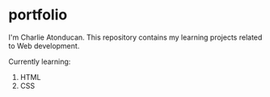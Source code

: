 # portfolio
I'm Charlie Atonducan. 
This repository contains my learning projects related to Web development.

Currently learning:
1. HTML
2. CSS

